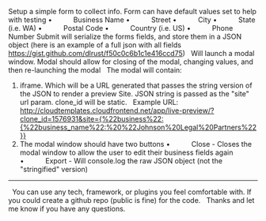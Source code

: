 Setup a simple form to collect info. Form can have default values set to help with testing
•           Business Name
•           Street
•           City
•           State (i.e. WA)
•           Postal Code
•           Country (i.e. US)
•           Phone Number
Submit will serialize the forms fields, and store them in a JSON object (here is an example of a full json with all fields https://gist.github.com/dlrust/f50c0c6b1c1e416ccd75)
 
Will launch a modal window. Modal should allow for closing of the modal, changing values, and then re-launching the modal
 
The modal will contain:
 
1) iframe. Which will be a URL generated that passes the string version of the JSON to render a preview Site. JSON string is passed as the "site" url param. clone_id will be static.
 
Example URL: http://cloudtemplates.cloudfrontend.net/app/live-preview/?clone_id=1576931&site={%22business%22:{%22business_name%22:%20%22Johnson%20Legal%20Partners%22}}
 
2) The modal window should have two buttons
•           Close - Closes the modal window to allow the user to edit their business fields again
•           Export - Will console.log the raw JSON object (not the "stringified" version)
---
 
You can use any tech, framework, or plugins you feel comfortable with. If you could create a github repo (public is fine) for the code.
 
Thanks and let me know if you have any questions.
